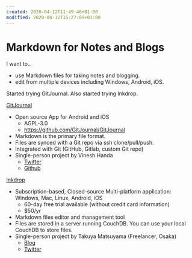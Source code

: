 ```yaml
---
created: 2020-04-12T11:49:48+01:00
modified: 2020-04-12T15:27:09+01:00
---
```


# Markdown for Notes and Blogs

I want to..

- use Markdown files for taking notes and blogging.
- edit from multiple devices including Windows, Android, iOS.

Started trying GitJournal. Also started trying Inkdrop.

[GitJournal](https://gitjournal.io/)

- Open source App for Android and iOS
  - AGPL-3.0
  - https://github.com/GitJournal/GitJournal
- Markdown is the primary file format.
- Files are synced with a Git repo via ssh clone/pull/push.
- Integrated with Git (GitHub, Gitlab, custom Git repo)
- Single-person project by Vinesh Handa
  - [Twitter](https://twitter.com/visheshhanda)
  - [Github](https://github.com/vHanda)

[Inkdrop](https://www.inkdrop.app/)

- Subscription-based, Closed-source Multi-platform application: Windows, Mac, Linux, Android, iOS
  - 60-day free trial available (without credit card information)
  - $50/yr
- Markdown files editor and management tool
- Files are stored in a server running CouchDB. You can use your local CouchDB to store files.
- Single-person project by Takuya Matsuyama (Freelancer, Osaka)
  - [Blog](https://blog.inkdrop.info/)
  - [Twitter](https://twitter.com/inkdrop_app)